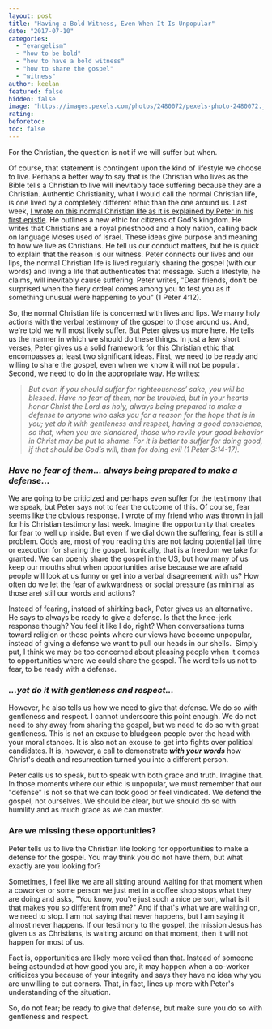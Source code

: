 ```yaml
---
layout: post
title: "Having a Bold Witness, Even When It Is Unpopular"
date: "2017-07-10"
categories: 
  - "evangelism"
  - "how to be bold"
  - "how to have a bold witness"
  - "how to share the gospel"
  - "witness"
author: keelan
featured: false
hidden: false
image: "https://images.pexels.com/photos/2480072/pexels-photo-2480072.jpeg?auto=compress&cs=tinysrgb&w=1260&h=750&dpr=1"
rating:
beforetoc:
toc: false
---
```


For the Christian, the question is not if we will suffer but when.

Of course, that statement is contingent upon the kind of lifestyle we choose to live. Perhaps a better way to say that is the Christian who lives as the Bible tells a Christian to live will inevitably face suffering because they are a Christian. Authentic Christianity, what I would call the normal Christian life, is one lived by a completely different ethic than the one around us. Last week, [I wrote on this normal Christian life as it is explained by Peter in his first epistle](http://blog.keelancook.com/2017/06/what-exactly-is-the-normal-christian-life.html). He outlines a new ethic for citizens of God's kingdom. He writes that Christians are a royal priesthood and a holy nation, calling back on language Moses used of Israel. These ideas give purpose and meaning to how we live as Christians. He tell us our conduct matters, but he is quick to explain that the reason is our witness. Peter connects our lives and our lips, the normal Christian life is lived regularly sharing the gospel (with our words) and living a life that authenticates that message. Such a lifestyle, he claims, will inevitably cause suffering. Peter writes, "Dear friends, don’t be surprised when the fiery ordeal comes among you to test you as if something unusual were happening to you" (1 Peter 4:12).

So, the normal Christian life is concerned with lives and lips. We marry holy actions with the verbal testimony of the gospel to those around us. And, we're told we will most likely suffer. But Peter gives us more here. He tells us the manner in which we should do these things. In just a few short verses, Peter gives us a solid framework for this Christian ethic that encompasses at least two significant ideas. First, we need to be ready and willing to share the gospel, even when we know it will not be popular. Second, we need to do in the appropriate way. He writes:

> _But even if you should suffer for righteousness’ sake, you will be blessed. Have no fear of them, nor be troubled, but in your hearts honor Christ the Lord as holy, always being prepared to make a defense to anyone who asks you for a reason for the hope that is in you; yet do it with gentleness and respect, having a good conscience, so that, when you are slandered, those who revile your good behavior in Christ may be put to shame. For it is better to suffer for doing good, if that should be God’s will, than for doing evil (1 Peter 3:14-17)._

### _Have no fear of them... always being prepared to make a defense..._

We are going to be criticized and perhaps even suffer for the testimony that we speak, but Peter says not to fear the outcome of this. Of course, fear seems like the obvious response. I wrote of my friend who was thrown in jail for his Christian testimony last week. Imagine the opportunity that creates for fear to well up inside. But even if we dial down the suffering, fear is still a problem. Odds are, most of you reading this are not facing potential jail time or execution for sharing the gospel. Ironically, that is a freedom we take for granted. We can openly share the gospel in the US, but how many of us keep our mouths shut when opportunities arise because we are afraid people will look at us funny or get into a verbal disagreement with us? How often do we let the fear of awkwardness or social pressure (as minimal as those are) still our words and actions?

Instead of fearing, instead of shirking back, Peter gives us an alternative. He says to always be ready to give a defense. Is that the knee-jerk response though? You feel it like I do, right? When conversations turns toward religion or those points where our views have become unpopular, instead of giving a defense we want to pull our heads in our shells.  Simply put, I think we may be too concerned about pleasing people when it comes to opportunities where we could share the gospel. The word tells us not to fear, to be ready with a defense.

### _...yet do it with gentleness and respect..._

However, he also tells us how we need to give that defense. We do so with gentleness and respect. I cannot underscore this point enough. We do not need to shy away from sharing the gospel, but we need to do so with great gentleness. This is not an excuse to bludgeon people over the head with your moral stances. It is also not an excuse to get into fights over political candidates. It is, however, a call to demonstrate **_with your words_** how Christ's death and resurrection turned you into a different person.

Peter calls us to speak, but to speak with both grace and truth. Imagine that. In those moments where our ethic is unpopular, we must remember that our "defense" is not so that we can look good or feel vindicated. We defend the gospel, not ourselves. We should be clear, but we should do so with humility and as much grace as we can muster.

### Are we missing these opportunities?

Peter tells us to live the Christian life looking for opportunities to make a defense for the gospel. You may think you do not have them, but what exactly are you looking for?

Sometimes, I feel like we are all sitting around waiting for that moment when a coworker or some person we just met in a coffee shop stops what they are doing and asks, "You know, you're just such a nice person, what is it that makes you so different from me?" And if that's what we are waiting on, we need to stop. I am not saying that never happens, but I am saying it almost never happens. If our testimony to the gospel, the mission Jesus has given us as Christians, is waiting around on that moment, then it will not happen for most of us.

Fact is, opportunities are likely more veiled than that. Instead of someone being astounded at how good you are, it may happen when a co-worker criticizes you because of your integrity and says they have no idea why you are unwilling to cut corners. That, in fact, lines up more with Peter's understanding of the situation.

So, do not fear; be ready to give that defense, but make sure you do so with gentleness and respect.
